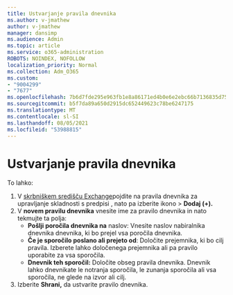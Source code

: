 ```yaml
---
title: Ustvarjanje pravila dnevnika
ms.author: v-jmathew
author: v-jmathew
manager: dansimp
ms.audience: Admin
ms.topic: article
ms.service: o365-administration
ROBOTS: NOINDEX, NOFOLLOW
localization_priority: Normal
ms.collection: Adm_O365
ms.custom:
- "9004299"
- "7677"
ms.openlocfilehash: 7b6d7fde295e963fb1e8a86171ed4b0e6e2ebc66b7136835d75f5f8c1b19f9de
ms.sourcegitcommit: b5f7da89a650d2915dc652449623c78be6247175
ms.translationtype: MT
ms.contentlocale: sl-SI
ms.lasthandoff: 08/05/2021
ms.locfileid: "53988815"
---
```

# <a name="create-a-journal-rule"></a>Ustvarjanje pravila dnevnika

To lahko:

1. V [skrbniškem središču Exchange](https://go.microsoft.com/fwlink/p/?linkid=2059104)pojdite na pravila dnevnika za upravljanje skladnosti s predpisi , nato pa izberite ikono  >   **Dodaj (+).**
2. V **novem pravilu dnevnika** vnesite ime za pravilo dnevnika in nato tekmujte ta polja:  
    - **Pošlji poročila dnevnika na** naslov: Vnesite naslov nabiralnika dnevnika dnevnika, ki bo prejel vsa poročila dnevnika.  
    - **Če je sporočilo poslano ali prejeto od**: Določite prejemnika, ki bo cilj pravila. Izberete lahko določenega prejemnika ali pa pravilo uporabite za vsa sporočila.  
    - **Dnevnik teh sporočil:** Določite obseg pravila dnevnika. Dnevnik lahko dnevnikate le notranja sporočila, le zunanja sporočila ali vsa sporočila, ne glede na izvor ali cilj.
3. Izberite **Shrani,** da ustvarite pravilo dnevnika.
